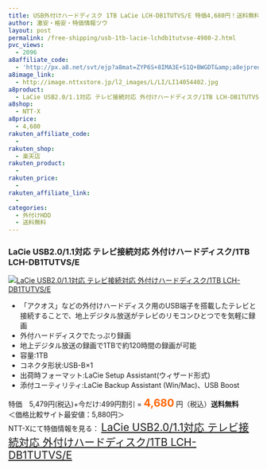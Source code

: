 ```yaml
---
title: USB外付けハードディスク 1TB LaCie LCH-DB1TUTVS/E 特価4,680円！送料無料！
author: 激安・格安・特価情報ツウ
layout: post
permalink: /free-shipping/usb-1tb-lacie-lchdb1tutvse-4980-2.html
pvc_views:
  - 2096
a8affiliate_code:
  - 'http://px.a8.net/svt/ejp?a8mat=ZYP6S+8IMA3E+S1Q+BWGDT&amp;a8ejpredirect=http://nttxstore.jp/_II_LI14054410'
a8image_link:
  - http://image.nttxstore.jp/l2_images/L/LI/LI14054402.jpg
a8product:
  - LaCie USB2.0/1.1対応 テレビ接続対応 外付けハードディスク/1TB LCH-DB1TUTVS/E
a8shop:
  - NTT-X
a8price:
  - 4,680
rakuten_affiliate_code:
  - 
rakuten_shop:
  - 楽天店
rakuten_product:
  - 
rakuten_price:
  - 
rakuten_affiliate_link:
  - 
categories:
  - 外付けHDD
  - 送料無料
---
```

### LaCie USB2.0/1.1対応 テレビ接続対応 外付けハードディスク/1TB LCH-DB1TUTVS/E

<div class="img-bg2 img_L">
  <a title="LaCie USB2.0/1.1対応 テレビ接続対応 外付けハードディスク/1TB LCH-DB1TUTVS/E" href="http://px.a8.net/svt/ejp?a8mat=ZYP6S+8IMA3E+S1Q+BWGDT&a8ejpredirect=http://nttxstore.jp/_II_LI14054410" target="_blank"><img src="http://i2.wp.com/image.nttxstore.jp/l2_images/L/LI/LI14054402.jpg?resize=120%2C120" border="0" alt="LaCie USB2.0/1.1対応 テレビ接続対応 外付けハードディスク/1TB LCH-DB1TUTVS/E" style="border: 0pt none;" data-recalc-dims="1" /></a>
</div>

<!--more-->

  * 「アクオス」などの外付けハードディスク用のUSB端子を搭載したテレビと接続することで、地上デジタル放送がテレビのリモコンひとつでを気軽に録画
  * 外付ハードディスクでたっぷり録画
  * 地上デジタル放送の録画で1TBで約120時間の録画が可能
  * 容量:1TB
  * コネクタ形状:USB-B×1
  * 出荷時フォーマット:LaCie Setup Assistant(ウィザード形式)
  * 添付ユーティリティ:LaCie Backup Assistant (Win/Mac)、USB Boost

特価　5,479円(税込)+今だけ:499円割引 = <span style="color: #ff6600; font-size: 150%;"><strong>4,680</strong></span> 円（税込）**送料無料**  
＜価格比較サイト最安値：5,880円＞  
NTT-Xにて特価情報を見る： <span style="font-size: 150%;"><a href="http://px.a8.net/svt/ejp?a8mat=ZYP6S+8IMA3E+S1Q+BWGDT&a8ejpredirect=http://nttxstore.jp/_II_LI14054410" target="_blank">LaCie USB2.0/1.1対応 テレビ接続対応 外付けハードディスク/1TB LCH-DB1TUTVS/E</a></span>